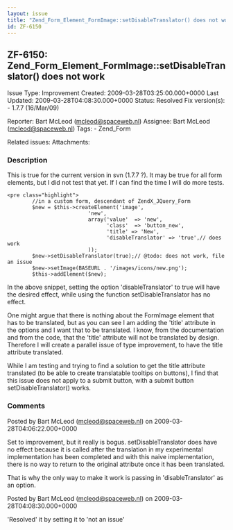 ```yaml
---
layout: issue
title: "Zend_Form_Element_FormImage::setDisableTranslator() does not work"
id: ZF-6150
---
```


ZF-6150: Zend\_Form\_Element\_FormImage::setDisableTranslator() does not work
-----------------------------------------------------------------------------

 Issue Type: Improvement Created: 2009-03-28T03:25:00.000+0000 Last Updated: 2009-03-28T04:08:30.000+0000 Status: Resolved Fix version(s): - 1.7.7 (16/Mar/09)
 
 Reporter:  Bart McLeod (mcleod@spaceweb.nl)  Assignee:  Bart McLeod (mcleod@spaceweb.nl)  Tags: - Zend\_Form
 
 Related issues: 
 Attachments: 
### Description

This is true for the current version in svn (1.7.7 ?). It may be true for all form elements, but I did not test that yet. If I can find the time I will do more tests.

 
    <pre class="highlight">
            //in a custom form, descendant of ZendX_JQuery_Form
            $new = $this->createElement('image',
                              'new',
                              array('value'  => 'new',
                                    'class'  => 'button_new',
                                    'title' => 'New',
                                    'disableTranslator' => 'true',// does work
                              ));
            $new->setDisableTranslator(true);// @todo: does not work, file an issue
            $new->setImage(BASEURL . '/images/icons/new.png');
            $this->addElement($new);


In the above snippet, setting the option 'disableTranslator' to true will have the desired effect, while using the function setDisableTranslator has no effect.

One might argue that there is nothing about the FormImage element that has to be translated, but as you can see I am adding the 'title' attribute in the options and I want that to be translated. I know, from the documentation and from the code, that the 'title' attribute will not be translated by design. Therefore I will create a parallel issue of type improvement, to have the title attribute translated.

While I am testing and trying to find a solution to get the title attribute translated (to be able to create translatable tooltips on buttons), I find that this issue does not apply to a submit button, with a submit button setDisableTranslator() works.

 

 

### Comments

Posted by Bart McLeod (mcleod@spaceweb.nl) on 2009-03-28T04:06:22.000+0000

Set to improvement, but it really is bogus. setDisableTranslator does have no effect because it is called after the translation in my experimental implementation has been completed and with this naive implementation, there is no way to return to the original attribute once it has been translated.

That is why the only way to make it work is passing in 'disableTranslator' as an option.

 

 

Posted by Bart McLeod (mcleod@spaceweb.nl) on 2009-03-28T04:08:30.000+0000

'Resolved' it by setting it to 'not an issue'

 

 
